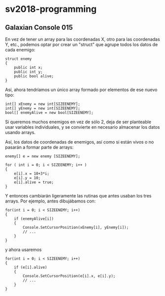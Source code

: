 # sv2018-programming

## Galaxian Console 015

En vez de tener un array para las coordenadas X, otro para las coordenadas
Y, etc., podemos optar por crear un "struct" que agrupe todos los datos
de cada enemigo:

```
struct enemy
{
    public int x;
    public int y;
    public bool alive;
}
```

Así, ahora tendríamos un único array formado por elementos de ese nuevo
tipo:

```
int[] xEnemy = new int[SIZEENEMY];
int[] yEnemy = new int[SIZEENEMY];
bool[] enemyAlive = new bool[SIZEENEMY];
```



Si queremos muchos enemigos en vez de sólo 2, deja de ser planteable
usar variables individuales, y se convierte en necesario almacenar
los datos usando arrays.

Así, los datos de coordenadas de enemigos, así como si están vivos o no
pasarán a formar parte de arrays:

```
enemy[] e = new enemy [SIZEENEMY];

for ( int i = 0; i < SIZEENEMY; i++ )
{
    e[i].x = 10+3*i;
    e[i].y = 10;
    e[i].alive = true;
}
```


Y entonces cambiarán ligeramente las rutinas que antes usaban los tres
arrays. Por ejemplo, antes dibujábamos con:


```
for(int i = 0; i < SIZEENEMY; i++)
{
    if (enemyAlive[i])
    {
        Console.SetCursorPosition(xEnemy[i], yEnemy[i]);
        // ...
    }
}
```


y ahora usaremos

```
for(int i = 0; i < SIZEENEMY; i++)
{
    if (e[i].alive)
    {
        Console.SetCursorPosition(e[i].x, e[i].y);
        // ...
    }
}

```

